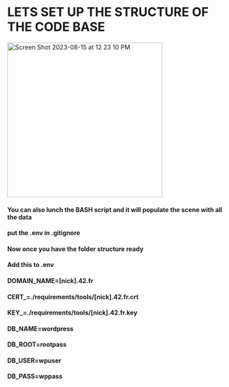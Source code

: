 # LETS SET UP THE STRUCTURE OF THE CODE BASE

<img width="355" alt="Screen Shot 2023-08-15 at 12 23 10 PM" src="https://github.com/kvebers/Inception-Tutorial/assets/49612380/9b7ce0c9-2771-4b16-9aef-82ca23c78f17">

#### You can also lunch the BASH script and it will populate the scene with all the data
#### put the .env in .gitignore

#### Now once you have the folder structure ready

#### Add this to .env

#### DOMAIN_NAME=[nick].42.fr
#### CERT_=./requirements/tools/[nick].42.fr.crt
#### KEY_=./requirements/tools/[nick].42.fr.key
#### DB_NAME=wordpress
#### DB_ROOT=rootpass
#### DB_USER=wpuser
#### DB_PASS=wppass
